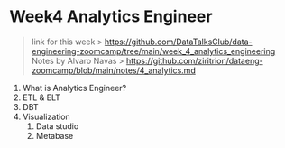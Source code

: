 # Week4 Analytics Engineer
> link for this week > https://github.com/DataTalksClub/data-engineering-zoomcamp/tree/main/week_4_analytics_engineering <br/>
> Notes by Alvaro Navas > https://github.com/ziritrion/dataeng-zoomcamp/blob/main/notes/4_analytics.md

1. What is Analytics Engineer?
2. ETL & ELT
3. DBT
4. Visualization
   1. Data studio
   2. Metabase
